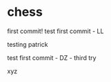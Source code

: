 # chess

first commit!
test first commit - LL

testing patrick

test first commit - DZ - third try

xyz
